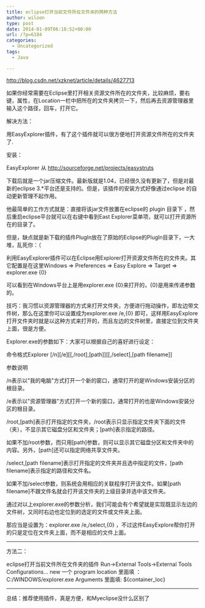 ```yaml
---
title: eclipse打开当前文件所在文件夹的两种方法
author: wiloon
type: post
date: 2014-01-09T06:10:52+00:00
url: /?p=6184
categories:
  - Uncategorized
tags:
  - Java

---
```

http://blog.csdn.net/xzknet/article/details/4627713

如果你经常需要在Eclipse里打开相关资源文件所在的文件夹，比较麻烦，要右键，属性，在Location一栏中把所在的文件夹拷贝一下，然后再去资源管理器里输入这个路径，回车，打开它。

解决方法：
  
用EasyExplorer插件，有了这个插件就可以很方便地打开资源文件所在的文件夹了.

安装：
  
EasyExplorer 从 <a href="http://sourceforge.net/projects/easystruts" target="_blank">http://sourceforge.net/projects/easystruts</a>

下载后就是一个jar压缩文件。最新版就是1.04，已经很久没有更新了，但是对最新的eclipse 3.*平台还是支持的。但是，该插件的安装方式好像通过eclipse 的自动更新管理不起作用。

他最简单的工作方式就是：直接将该jar文件放置在eclipse的 plugin 目录下 ，然后重启eclipse平台就可以在右键中看到East Explorer菜单项，就可以打开资源所在的目录了。

但是，缺点就是新下载的插件PlugIn放在了原始的Eclipse的PlugIn目录下，一大堆，乱死你：（

利用EasyExplorer插件可以在Eclipse用Explorer打开资源文件所在的文件夹。其它配置是在这里Windows => Preferences => Easy Explore => Target => explorer.exe {0}

可以看到在Windows平台上是用explorer.exe {0}来打开的，{0}是用来传递参数的。

技巧：我习惯以资源管理器的方式来打开文件夹，方便进行拖动操作，即左边带文件树，那么在这里你可以设置成为explorer.exe /e,{0} 即可，这样用EasyExplore打开文件夹时就是以这种方式来打开的，而且左边的文件树里，直接定位到文件夹上面，很是方便。

Explorer.exe的参数如下：大家可以根据自己的喜好进行设定：
  
命令格式Explorer \[/n\]\[/e\]\[[,/root],[path]\]\[[,/select\],[path filename]]


参数说明
  
/n表示以"我的电脑"方式打开一个新的窗口，通常打开的是Windows安装分区的根目录。
  
/e表示以"资源管理器"方式打开一个新的窗口，通常打开的也是Windows安装分区的根目录。
  
/root,[path]表示打开指定的文件夹，/root表示只显示指定文件夹下面的文件（夹），不显示其它磁盘分区和文件夹；[path]表示指定的路径。
  
如果不加/root参数，而只用[path]参数，则可以显示其它磁盘分区和文件夹中的内容。另外，[path]还可以指定网络共享文件夹。
  
/select,[path filename]表示打开指定的文件夹并且选中指定的文件，[path filename]表示指定的路径和文件名。
  
如果不加/select参数，则系统会用相应的关联程序打开该文件。如果[path filename]不跟文件名就会打开该文件夹的上级目录并选中该文件夹。

通过对以上explorer.exe的参数分析，我们可能会有个希望就是实现既显示左边的文件树，又同时右边也定位到的选定的文件或文件夹上面。
  
那应当是设置为：explorer.exe /e,/select,{0} ，不过这件EasyExplore帮你打开的只是定位在文件夹上面，而不是相应的文件上面。

* * *


方法二：

  eclipse打开当前文件所在文件夹的插件
 Run->External Tools->External Tools Configurations...
 new 一个 program
 location 里面填 ：C:/WINDOWS/explorer.exe
 Arguments 里面填: ${container_loc} 
  
  <hr />

  总结：推荐使用插件，真是方便，和Myeclipse没什么区别了

